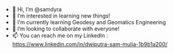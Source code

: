 - 👋 Hi, I’m @samdyra
- 👀 I’m interested in learning new things!
- 🌱 I’m currently learning Geodesy and Geomatics Engineering
- 💞️ I’m looking to collaborate with everyone!
- 📫 You can reach me on my LinkedIn : https://www.linkedin.com/in/dwiputra-sam-mulia-1b9b1a200/


